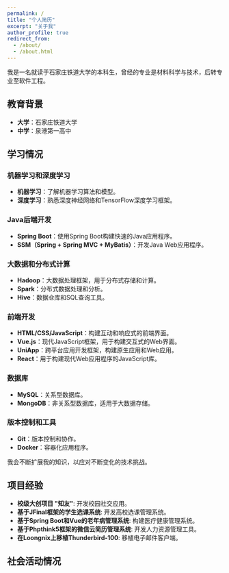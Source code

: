 ```yaml
---
permalink: /
title: "个人简历"
excerpt: "关于我"
author_profile: true
redirect_from: 
  - /about/
  - /about.html
---
```


我是一名就读于石家庄铁道大学的本科生，曾经的专业是材料科学与技术，后转专业至软件工程。

## 教育背景
- **大学**：石家庄铁道大学
- **中学**：泉港第一高中

## 学习情况
### 机器学习和深度学习
- **机器学习**：了解机器学习算法和模型。
- **深度学习**：熟悉深度神经网络和TensorFlow深度学习框架。

### Java后端开发
- **Spring Boot**：使用Spring Boot构建快速的Java应用程序。
- **SSM（Spring + Spring MVC + MyBatis）**：开发Java Web应用程序。

### 大数据和分布式计算
- **Hadoop**：大数据处理框架，用于分布式存储和计算。
- **Spark**：分布式数据处理和分析。
- **Hive**：数据仓库和SQL查询工具。

### 前端开发
- **HTML/CSS/JavaScript**：构建互动和响应式的前端界面。
- **Vue.js**：现代JavaScript框架，用于构建交互式的Web界面。
- **UniApp**：跨平台应用开发框架，构建原生应用和Web应用。
- **React**：用于构建现代Web应用程序的JavaScript库。

### 数据库
- **MySQL**：关系型数据库。
- **MongoDB**：非关系型数据库，适用于大数据存储。

### 版本控制和工具
- **Git**：版本控制和协作。
- **Docker**：容器化应用程序。

我会不断扩展我的知识，以应对不断变化的技术挑战。

## 项目经验
- **校级大创项目 "知友"**: 开发校园社交应用。
- **基于JFinal框架的学生选课系统**: 开发高校选课管理系统。
- **基于Spring Boot和Vue的老年病管理系统**: 构建医疗健康管理系统。
- **基于Phpthink5框架的微信云简历管理系统**: 开发人力资源管理工具。
- **在Loongnix上移植Thunderbird-100**: 移植电子邮件客户端。

## 社会活动情况
